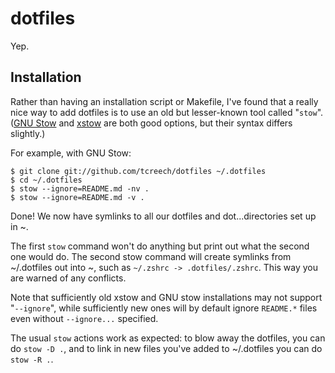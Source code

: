 # dotfiles
Yep.

## Installation
Rather than having an installation script or Makefile, I've found that a really nice way to add dotfiles is to use an old but lesser-known tool called "`stow`". ([GNU Stow](https://www.gnu.org/software/stow) and [xstow](http://xstow.sourceforge.net/) are both good options, but their syntax differs slightly.)

For example, with GNU Stow:

```
$ git clone git://github.com/tcreech/dotfiles ~/.dotfiles
$ cd ~/.dotfiles
$ stow --ignore=README.md -nv .
$ stow --ignore=README.md -v .
```
Done! We now have symlinks to all our dotfiles and dot...directories set up in ~.

The first `stow` command won't do anything but print out what the second one would do. The second stow command will create symlinks from ~/.dotfiles out into ~, such as `~/.zshrc -> .dotfiles/.zshrc`. This way you are warned of any conflicts.

Note that sufficiently old xstow and GNU stow installations may not support "`--ignore`", while sufficiently new ones will by default ignore `README.*` files even without `--ignore...` specified.

The usual `stow` actions work as expected: to blow away the dotfiles, you can do `stow -D .`, and to link in new files you've added to ~/.dotfiles you can do `stow -R .`.
